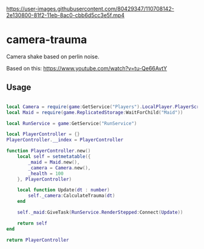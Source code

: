 
https://user-images.githubusercontent.com/80429347/110708142-2e130800-81f2-11eb-8ac0-cbb6d5cc3e5f.mp4

# camera-trauma
Camera shake based on perlin noise.

Based on this: https://www.youtube.com/watch?v=tu-Qe66AvtY

## Usage
```lua

local Camera = require(game:GetService("Players").LocalPlayer.PlayerScripts:WaitForChild("CameraController"))
local Maid = require(game.ReplicatedStorage:WaitForChild("Maid"))

local RunService = game:GetService("RunService")

local PlayerController = {}
PlayerController.__index = PlayerController

function PlayerController.new()
    local self = setmetatable({
        _maid = Maid.new(),
        _camera = Camera.new(),
        _health = 100
    }, PlayerController)

    local function Update(dt : number)
        self._camera:CalculateTrauma(dt)
    end

    self._maid:GiveTask(RunService.RenderStepped:Connect(Update))

    return self
end

return PlayerController
```
